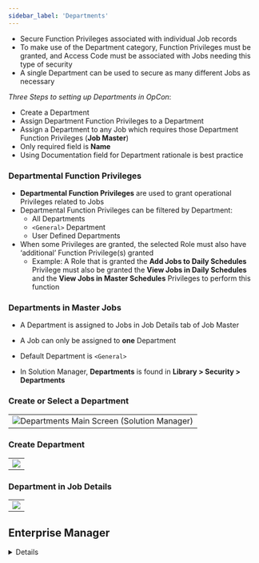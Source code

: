 ```yaml
---
sidebar_label: 'Departments'
---
```


* Secure Function Privileges associated with individual Job records
* To make use of the Department category, Function Privileges must be granted, and Access Code must be associated with Jobs needing this type of security 
* A single Department can be used to secure as many different Jobs as necessary

_Three Steps to setting up Departments in OpCon_:  

* Create a Department
* Assign Department Function Privileges to a Department 
* Assign a Department to any Job which requires those Department Function Privileges (**Job Master**)
* Only required field is **Name**  
* Using Documentation field for Department rationale is best practice

### Departmental Function Privileges

* **Departmental Function Privileges** are used to grant operational Privileges related to Jobs
* Departmental Function Privileges can be filtered by Department:
    * All Departments
    * ```<General>``` Department
    * User Defined Departments
* When some Privileges are granted, the selected Role must also have ‘additional’ Function Privilege(s) granted
    * Example: A Role that is granted the **Add Jobs to Daily Schedules** Privilege must also be granted the **View Jobs in Daily Schedules** and the  **View Jobs in Master Schedules** Privileges to perform this function

### Departments in Master Jobs

* A Department is assigned to Jobs in Job Details tab of Job Master
* A Job can only be assigned to **one** Department
* Default Department is ```<General>```


* In Solution Manager, **Departments** is found in **Library > Security > Departments**

### Create or Select a Department

||
|------------------------------------------------------------------------------------|
|![Departments Main Screen (Solution Manager)](../static/imgbasic/department-main-screen.png)|

### Create Department

||
|---|
|![](../static/imgbasic/sm-departments-create.png)|

### Department in Job Details

||
|---|
|![](../static/imgbasic/sm-departments-job-definition.png)|

## Enterprise Manager

<details>

* In Enterprise Manager, **Departments** is found in **Security > Departments**

#### Create or Select a Department

||
|------------------------------------------------------------------------------------|
|![](../static/imgbasic/307.png)|

#### Department Privileges

||
|-------------------------------------------|
|![](../static/imgbasic/308.png)|

#### Department in Job Master

||
|------------------------------------------------|
|![](../static/imgbasic/309.png) |

</details>